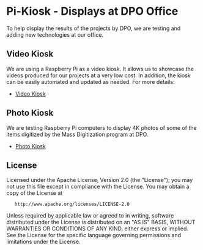 # Pi-Kiosk - Displays at DPO Office

To help display the results of the projects by DPO, we are testing and adding new technologies at our office. 

## Video Kiosk

We are using a Raspberry Pi as a video kiosk. It allows us to showcase the videos produced for our projects at a very low cost. In addition, the kiosk can be easily automated and updated as needed. For more details:

 * [Video Kiosk](video_kiosk)

## Photo Kiosk 

We are testing Raspberry Pi computers to display 4K photos of some of the items digitized by the Mass Digitization program at DPO. 

* [Photo Kiosk](photo_kiosk)


## License

Licensed under the Apache License, Version 2.0 (the "License");
   you may not use this file except in compliance with the License.
   You may obtain a copy of the License at

       http://www.apache.org/licenses/LICENSE-2.0

   Unless required by applicable law or agreed to in writing, software
   distributed under the License is distributed on an "AS IS" BASIS,
   WITHOUT WARRANTIES OR CONDITIONS OF ANY KIND, either express or implied.
   See the License for the specific language governing permissions and
   limitations under the License.

